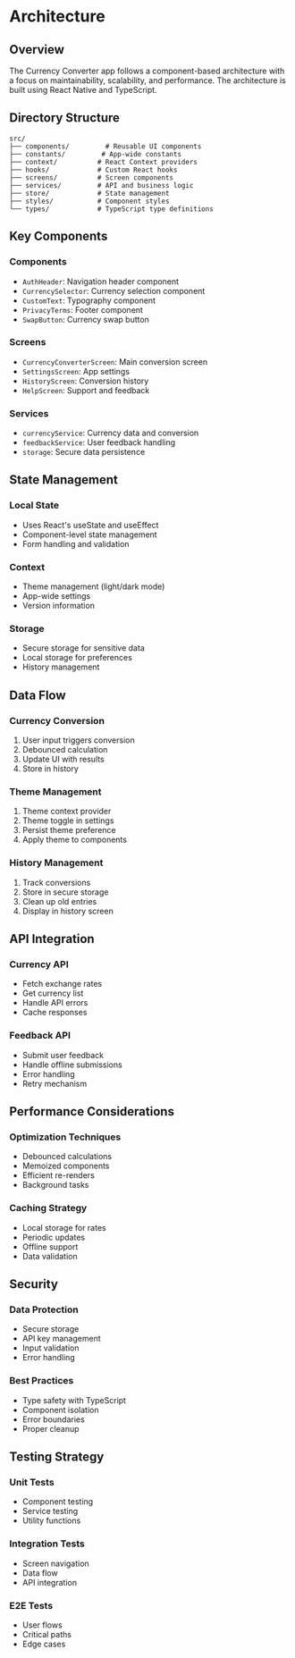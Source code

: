 # Architecture

## Overview

The Currency Converter app follows a component-based architecture with a focus on maintainability, scalability, and performance. The architecture is built using React Native and TypeScript.

## Directory Structure

```
src/
├── components/         # Reusable UI components
├── constants/         # App-wide constants
├── context/          # React Context providers
├── hooks/            # Custom React hooks
├── screens/          # Screen components
├── services/         # API and business logic
├── store/            # State management
├── styles/           # Component styles
└── types/            # TypeScript type definitions
```

## Key Components

### Components

- `AuthHeader`: Navigation header component
- `CurrencySelector`: Currency selection component
- `CustomText`: Typography component
- `PrivacyTerms`: Footer component
- `SwapButton`: Currency swap button

### Screens

- `CurrencyConverterScreen`: Main conversion screen
- `SettingsScreen`: App settings
- `HistoryScreen`: Conversion history
- `HelpScreen`: Support and feedback

### Services

- `currencyService`: Currency data and conversion
- `feedbackService`: User feedback handling
- `storage`: Secure data persistence

## State Management

### Local State

- Uses React's useState and useEffect
- Component-level state management
- Form handling and validation

### Context

- Theme management (light/dark mode)
- App-wide settings
- Version information

### Storage

- Secure storage for sensitive data
- Local storage for preferences
- History management

## Data Flow

### Currency Conversion

1. User input triggers conversion
2. Debounced calculation
3. Update UI with results
4. Store in history

### Theme Management

1. Theme context provider
2. Theme toggle in settings
3. Persist theme preference
4. Apply theme to components

### History Management

1. Track conversions
2. Store in secure storage
3. Clean up old entries
4. Display in history screen

## API Integration

### Currency API

- Fetch exchange rates
- Get currency list
- Handle API errors
- Cache responses

### Feedback API

- Submit user feedback
- Handle offline submissions
- Error handling
- Retry mechanism

## Performance Considerations

### Optimization Techniques

- Debounced calculations
- Memoized components
- Efficient re-renders
- Background tasks

### Caching Strategy

- Local storage for rates
- Periodic updates
- Offline support
- Data validation

## Security

### Data Protection

- Secure storage
- API key management
- Input validation
- Error handling

### Best Practices

- Type safety with TypeScript
- Component isolation
- Error boundaries
- Proper cleanup

## Testing Strategy

### Unit Tests

- Component testing
- Service testing
- Utility functions

### Integration Tests

- Screen navigation
- Data flow
- API integration

### E2E Tests

- User flows
- Critical paths
- Edge cases
